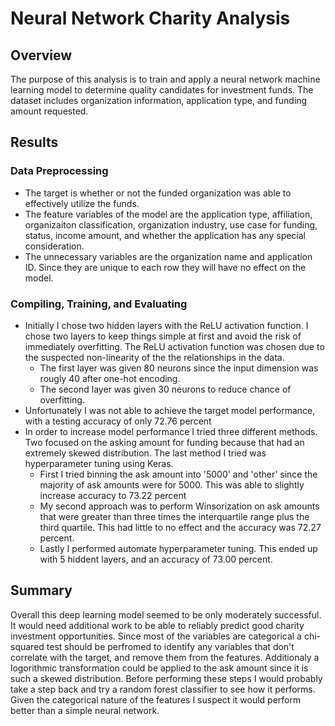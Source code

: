 # Neural Network Charity Analysis

## Overview

The purpose of this analysis is to train and apply a neural network machine learning model to determine quality candidates for investment funds. The dataset includes organization information, application type, and funding amount requested. 

## Results

### Data Preprocessing

* The target is whether or not the funded organization was able to effectively utilize the funds.
* The feature variables of the model are the application type, affiliation, organizaiton classification, organization industry, use case for funding, status, income amount, and whether the application has any special consideration.
* The unnecessary variables are the organization name and application ID. Since they are unique to each row they will have no effect on the model.

### Compiling, Training, and Evaluating

* Initially I chose two hidden layers with the ReLU activation function. I chose two layers to keep things simple at first and avoid the risk of immediately overfitting. The ReLU activation function was chosen due to the suspected non-linearity of the the relationships in the data. 
	* The first layer was given 80 neurons since the input dimension was rougly 40 after one-hot encoding. 
	* The second layer was given 30 neurons to reduce chance of overfitting.
* Unfortunately I was not able to achieve the target model performance, with a testing accuracy of only 72.76 percent
* In order to increase model performance I tried three different methods. Two focused on the asking amount for funding because that had an extremely skewed distribution. The last method I tried was hyperparameter tuning using Keras.
	* First I tried binning the ask amount into '5000' and 'other' since the majority of ask amounts were for 5000. This was able to slightly increase accuracy to 73.22 percent
	* My second approach was to perform Winsorization on ask amounts that were greater than three times the interquartile range plus the third quartile. This had little to no effect and the accuracy was 72.27 percent.
	* Lastly I performed automate hyperparameter tuning. This ended up with 5 hiddent layers, and an accuracy of 73.00 percent.

## Summary

Overall this deep learning model seemed to be only moderately successful. It would need additional work to be able to reliably predict good charity investment opportunities. Since most of the variables are categorical a chi-squared test should be perfromed to identify any variables that don't correlate with the target, and remove them from the features. Additionaly a logorithmic transformation could be applied to the ask amount since it is such a skewed distribution. 
Before performing these steps I would probably take a step back and try a random forest classifier to see how it performs. Given the categorical nature of the features I suspect it would perform better than a simple neural network.
